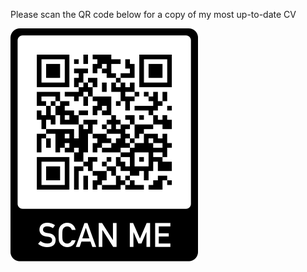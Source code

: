 Please scan the QR code below for a copy of my most up-to-date CV

![github](https://github.com/vhaghani26/vhaghani26.github.io/blob/main/CV_QR_Code.png)